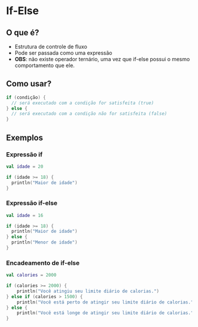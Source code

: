 # If-Else

## O que é?

* Estrutura de controle de fluxo
* Pode ser passada como uma expressão
* **OBS**: não existe operador ternário, uma vez que if-else possui o mesmo comportamento que ele.

## Como usar?

````kotlin
if (condição) {
  // será executado com a condição for satisfeita (true)
} else {
  // será executado com a condição não for satisfeita (false)
}
```` 

## Exemplos

### Expressão if

````kotlin
val idade = 20

if (idade >= 18) {
  println("Maior de idade")
}
````

### Expressão if-else

````kotlin
val idade = 16

if (idade >= 18) {
  println("Maior de idade")
} else {
  println("Menor de idade")
}
````

### Encadeamento de if-else

````kotlin
val calories = 2000

if (calories >= 2000) {
    println("Você atingiu seu limite diário de calorias.")
} else if (calories > 1500) {
    println("Você está perto de atingir seu limite diário de calorias.")
} else {
    println("Você está longe de atingir seu limite diário de calorias.")
}
````
